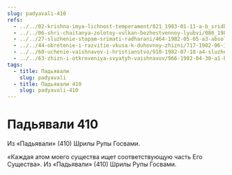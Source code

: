 ```yaml
---
slug: padyavali-410
refs:
  - ../../02-krishna-imya-lichnost-temperament/021_1983-01-11-a-b_sridharmj_bog_jeto_lichnost___dary_predannosti_krishne.md
  - ../../06-shri-chaitanya-zolotoy-vulkan-bozhestvennoy-lyubvi/086_1982-02-18-a5_sridharmj_sokrovenniy_dar_mahaprabhu.md
  - ../../27-sluzhenie-stopam-srimati-radharani/464-1982-05-05-a3-absolyutnoe-prevoshodstvo-i-unikalnoe-polozhenie-shrimati-radharani.md
  - ../../44-obretenie-i-razvitie-vkusa-k-duhovnoy-zhizni/717-1982-06-19-a3-b1-postepennoe-ochishhenie-serdtsa-ot-skverny-i-razvitie-predannosti.md
  - ../../60-uchenie-vaishnavov-i-hristianstvo/910-1982-07-18-a4-sluzhenie-bozhestvam-ne-yavlyaetsya-idolopoklonnichestvom.md
  - ../../63-zhizn-i-otkroveniya-svyatyh-vaishnavov/966-1982-04-30-a1-b2-krishnadas-babadzhi-i-shridhar-maharadzh-velichie-sharanagati.md
tags:
  - title: Падьявали
    slug: padyavali
  - title: Падьявали 410
    slug: padyavali-410
---
```


# Падьявали 410

Из «Падьявали» (410) Шрилы Рупы Госвами.

«Каждая атом моего существа ищет соответствующую часть Его Существа». Из «Падьявали» (410) Шрилы Рупы Госвами.

